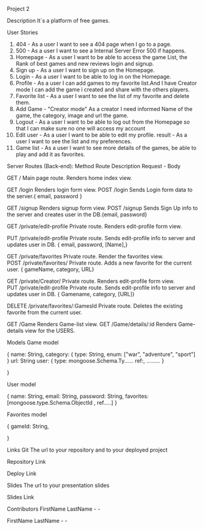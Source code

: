 Project 2

Description
It´s a platform of free games.


User Stories
1) 404 - As a user I want to see a 404 page when I go to a page.
2) 500 - As a user I want to see a Internal Server Error 500 if happens.
3) Homepage - As a user I want to be able to access the game List, the Rank of best games and new reviews login and signup.
4) Sign up - As a user I want to sign up on the Homepage.
5) Login - As a user I want to be able to log in on the Homepage. 
6) Profile -  As a user I can add games to my favorite list.And I have Creator mode I  can add the game i created and share with the others players. 
7) Favorite list - As a user I want to see the list of my favorite and delete them.
8) Add Game - "Creator mode" As a creator I need informed Name of the game, the category, image and url the game.
9) Logout - As a user I want to be able to log out from the Homepage so that I can make sure no one will access my account
10) Edit user - As a user I want to be able to edit my profile.
result - As a user I want to see the list and my preferences.
11) Game list - As a user I want to see more details of the games, be able to play and add it as favorites.

Server Routes (Back-end):
Method	Route	Description	Request - Body

GET	/	Main page route. Renders home index view.	

GET	/login	Renders login form view.
POST	/login	Sends Login form data to the server.{ email, password }

GET	/signup	Renders signup form view.
POST	/signup	Sends Sign Up info to the server and creates user in the DB.{email, password}

GET	/private/edit-profile	Private route. Renders edit-profile form view.	

PUT	/private/edit-profile	Private route. Sends edit-profile info to server and updates user in DB.	{ email, password, [Name],}

GET	/private/favorites	Private route. Render the favorites view.	
POST	/private/favorites/	Private route. Adds a new favorite for the current user.	{ gameName, category, URL}

GET	/private/Creator/ Private route. Renders edit-profile form view.	
PUT	/private/edit-profile	Private route. Sends edit-profile info to server and updates user in DB.	{ Gamename, category, [URL]}

DELETE	/private/favorites/:GamesId	Private route. Deletes the existing favorite from the current user.	

GET	/Game	Renders Game-list view.	
GET	/Game/details/:id	Renders Game-details view for the USERS.	

Models
Game model

{
    name: String,
    category: {
        type: String,
        enum: ["war", "adventure", "sport"]
    }
    url: String
    user: {
    type: mongoose.Schema.Ty......
ref:, .........
    }

}

User model

{
  name: String,
  email: String,
  password: String,
  favorites: [mongoose.type.Schema.ObjectId , ref.....]
}

Favorites model

{
  gameId: String,

}


Links
Git
The url to your repository and to your deployed project

Repository Link

Deploy Link


Slides
The url to your presentation slides

Slides Link

Contributors
FirstName LastName - <github-username> - <linkedin-profile-link>

FirstName LastName - <github-username> - <linkedin-profile-link>